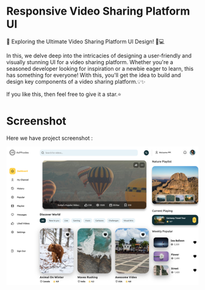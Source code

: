 # Responsive Video Sharing Platform UI

🌟 Exploring the Ultimate Video Sharing Platform UI Design! 🎥💻

In this, we delve deep into the intricacies of designing a user-friendly and visually stunning UI for a video sharing platform. Whether you're a seasoned developer looking for inspiration or a newbie eager to learn, this has something for everyone!
With this, you'll get the idea to build and design key components of a video sharing platform.💡✨

If you like this, then feel free to give it a star.⭐

# Screenshot
Here we have project screenshot :

![screenshot](screenshot.png)